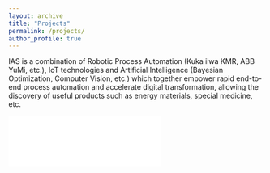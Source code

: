 ```yaml
---
layout: archive
title: "Projects"
permalink: /projects/
author_profile: true
---
```

IAS is a combination of Robotic Process Automation (Kuka iiwa KMR, ABB YuMi, etc.), IoT technologies and Artificial Intelligence (Bayesian Optimization, Computer Vision, etc.) which together empower rapid end-to-end process automation and accelerate digital transformation, allowing the discovery of useful products such as energy materials, special medicine, etc.

<iframe src="/files/TDai IAS project.pdf" style="width:300px; height:100px;" frameborder="0"></iframe>
